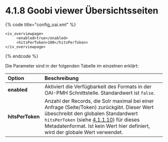 # 4.1.8 Goobi viewer Übersichtsseiten

{% code title="config\_oai.xml" %}
```markup
<iv_overviewpage>
     <enabled>true</enabled>
     <hitsPerToken>100</hitsPerToken>
</iv_overviewpage>
```
{% endcode %}

Die Parameter sind in der folgenden Tabelle im einzelnen erklärt:

| **Option**  | Beschreibung |
| :--- | :--- |
| **enabled** | Aktiviert die Verfügbarkeit des Formats in der OAI-PMH Schnittstelle. Standardwert ist `false`. |
| **hitsPerToken**  | Anzahl der Records, die Solr maximal bei einer Anfrage \(Seite/Token\) zurückgibt. Dieser Wert übeschreibt den globalen Standardwert `hitsPerToken` \(siehe [4.1.1.10](4.1.1.md#H4.1.10.Parameter:hitsPerToken)\) für dieses Metadatenformat. Ist kein Wert hier definiert, wird der globale Wert verwendet. |

